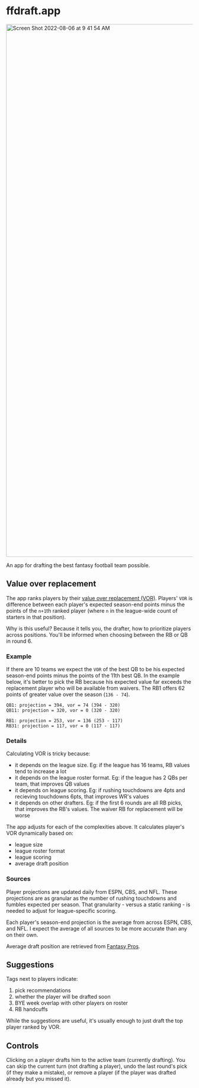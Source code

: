 # ffdraft.app

<img width="1440" alt="Screen Shot 2022-08-06 at 9 41 54 AM" src="https://user-images.githubusercontent.com/13923102/183251462-b66d5479-119a-4933-a96d-0198bb569edb.png">

An app for drafting the best fantasy football team possible.

## Value over replacement

The app ranks players by their [value over replacement (VOR)](https://support.fantasypros.com/hc/en-us/articles/115005868747-What-is-value-based-drafting-What-do-player-draft-values-mean-VORP-VONA-VOLS-VBD-). Players' `VOR` is difference between each player's expected season-end points minus the points of the `n+1`th ranked player (where `n` in the league-wide count of starters in that position).

Why is this useful? Because it tells you, the drafter, how to prioritize players across positions. You'll be informed when choosing between the RB or QB in round 6.

### Example

If there are 10 teams we expect the `VOR` of the best QB to be his expected season-end points minus the points of the 11th best QB. In the example below, it's better to pick the RB because his expected value far exceeds the replacement player who will be available from waivers. The RB1 offers 62 points of greater value over the season (`136 - 74`).

```
QB1: projection = 394, vor = 74 (394 - 320)
QB11: projection = 320, vor = 0 (320 - 320)

RB1: projection = 253, vor = 136 (253 - 117)
RB31: projection = 117, vor = 0 (117 - 117)
```

### Details

Calculating VOR is tricky because:
- it depends on the league size. Eg: if the league has 16 teams, RB values tend to increase a lot
- it depends on the league roster format. Eg: if the league has 2 QBs per team, that improves QB values
- it depends on league scoring. Eg: if rushing touchdowns are 4pts and recieving touchdowns 6pts, that improves WR's values
- it depends on other drafters. Eg: if the first 6 rounds are all RB picks, that improves the RB's values. The waiver RB for replacement will be worse

The app adjusts for each of the complexities above. It calculates player's VOR dynamically based on:
- league size
- league roster format
- league scoring
- average draft position

### Sources

Player projections are updated daily from ESPN, CBS, and NFL. These projections are as granular as the number of rushing touchdowns and fumbles expected per season. That granularity - versus a static ranking - is needed to adjust for league-specific scoring.

Each player's season-end projection is the average from across ESPN, CBS, and NFL. I expect the average of all sources to be more accurate than any on their own.

Average draft position are retrieved from [Fantasy Pros](https://www.fantasypros.com/nfl/adp/overall.php).

## Suggestions

Tags next to players indicate:
1. pick recommendations
2. whether the player will be drafted soon
3. BYE week overlap with other players on roster
4. RB handcuffs

While the suggestions are useful, it's usually enough to just draft the top player ranked by VOR.

## Controls

Clicking on a player drafts him to the active team (currently drafting). You can skip the current turn (not drafting a player), undo the last round's pick (if they make a mistake), or remove a player (if the player was drafted already but you missed it).

